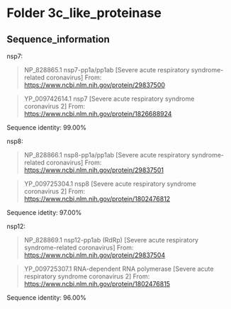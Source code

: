 # Folder 3c_like_proteinase
## Sequence_information

nsp7:

>NP_828865.1 nsp7-pp1a/pp1ab [Severe acute respiratory syndrome-related coronavirus]
From: https://www.ncbi.nlm.nih.gov/protein/29837500


>YP_009742614.1 nsp7 [Severe acute respiratory syndrome coronavirus 2]
From: https://www.ncbi.nlm.nih.gov/protein/1826688924

  Sequence identity: 99.00%

nsp8:


>NP_828866.1 nsp8-pp1a/pp1ab [Severe acute respiratory syndrome-related coronavirus]
From: https://www.ncbi.nlm.nih.gov/protein/29837501


>YP_009725304.1 nsp8 [Severe acute respiratory syndrome coronavirus 2]
From: https://www.ncbi.nlm.nih.gov/protein/1802476812

  Sequence idetity: 97.00%


nsp12:

>NP_828869.1 nsp12-pp1ab (RdRp) [Severe acute respiratory syndrome-related coronavirus]
From: https://www.ncbi.nlm.nih.gov/protein/29837504


>YP_009725307.1 RNA-dependent RNA polymerase [Severe acute respiratory syndrome coronavirus 2]
From: https://www.ncbi.nlm.nih.gov/protein/1802476815

  Sequence identity: 96.00%
